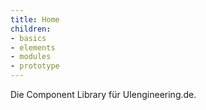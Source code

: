 ```yaml
---
title: Home
children:
- basics
- elements
- modules
- prototype
---
```


Die Component Library für UIengineering.de.
